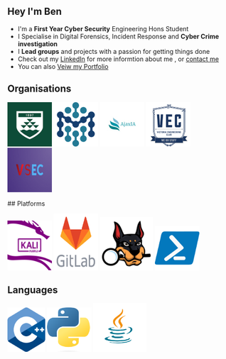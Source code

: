 ## Hey I'm Ben 

- I'm a **First Year Cyber Security** Engineering Hons Student 
- I Specialise in Digital Forensics, Incident Response and **Cyber Crime investigation**
- I **Lead groups** and projects with a passion for getting things done  
- Check out my [LinkedIn](https://www.linkedin.com/in/ben-vandw/) for more informtion about me , or [contact me](contact@greenbeanie.com)
- You can also [Veiw my Portfolio](https://www.greenbeanie.dev/)


## Organisations
<p align="left">
  <img src="VUW" alt="VUW Logo" height="100" width="100" />
  <img src="macdiarmid" alt="macdiarmid Logo" height="100" width="100" />
  <img src="AjaxIA" alt="ajaxia logo" height="100" width="100" />
  <img src="VEC" alt="VEC logo" height="100" width="100" />
  <img src="VSEC" alt="VSEC logo" height="100" width="100" />
</p>
## Platforms
<p align="left">
  <img src="KaliP" alt="kali Purple Logo" height="112" width="100" />
  <img src="GitLab" alt="GitLab Logo" height="128" width="100" />
  <img src="autopsy-logo.svg" alt="autopsy logo" height="120" width="120" />
  <img src="Powershell" alt="Powershell logo" height="100" width="100" />
</p>

## Languages

<p align="left">
  <img src="C++" alt="C++ logo" height="100" width="85" />
  <img src="Python" alt="Python logo" height="100" width="100" />
  <img src="Java" alt="Java Logo" height="110" width="120" />
</p>
<!--

Here are some ideas to get you started:

- 🔭 I’m currently working on ...
- 🌱 I’m currently learning ...
- 👯 I’m looking to collaborate on ...
- 🤔 I’m looking for help with ...
- 💬 Ask me about ...
- 📫 How to reach me: ...
- 😄 Pronouns: ...
- ⚡ Fun fact: ...
-->
